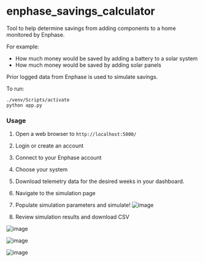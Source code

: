 # enphase_savings_calculator
 
Tool to help determine savings from adding components to a home monitored by Enphase.

For example:
- How much money would be saved by adding a battery to a solar system
- How much money would be saved by adding solar panels

Prior logged data from Enphase is used to simulate savings.

To run:
```
./venv/Scripts/activate
python app.py
```

### Usage
1. Open a web browser to `http://localhost:5000/`
2. Login or create an account
3. Connect to your Enphase account
4. Choose your system
5. Download telemetry data for the desired weeks in your dashboard.
6. Navigate to the simulation page
7. Populate simulation parameters and simulate!
   ![image](https://github.com/user-attachments/assets/0f14c1bf-ac49-4b3c-8b53-b8d7f60e195d)

9. Review simulation results and download CSV

![image](https://github.com/user-attachments/assets/75923292-7eb3-4bae-927a-0d1a5f200d34)

![image](https://github.com/user-attachments/assets/c56352e8-3100-40b9-a863-51bffe7f5017)

![image](https://github.com/user-attachments/assets/d7d64766-4a5e-4190-9dfb-7c9d1e90845c)
